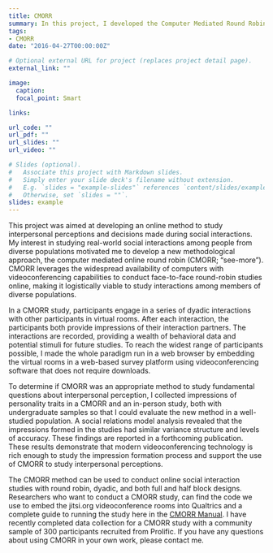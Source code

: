 ```yaml
---
title: CMORR
summary: In this project, I developed the Computer Mediated Round Robin (CMORR) study design and validated its use to study interpersonal perceptions.
tags:
- CMORR
date: "2016-04-27T00:00:00Z"

# Optional external URL for project (replaces project detail page).
external_link: ""

image:
  caption: 
  focal_point: Smart

links:

url_code: ""
url_pdf: ""
url_slides: ""
url_video: ""

# Slides (optional).
#   Associate this project with Markdown slides.
#   Simply enter your slide deck's filename without extension.
#   E.g. `slides = "example-slides"` references `content/slides/example-slides.md`.
#   Otherwise, set `slides = ""`.
slides: example
---
```


This project was aimed at developing an online method to study interpersonal perceptions and decisions made during social interactions. My interest in studying real-world social interactions among people from diverse populations motivated me to develop a new methodological approach, the computer mediated online round robin (CMORR; “see-more”). CMORR leverages the widespread availability of computers with videoconferencing capabilities to conduct face-to-face round-robin studies online, making it logistically viable to study interactions among members of diverse populations. 

In a CMORR study, participants engage in a series of dyadic interactions with other participants in virtual rooms. After each interaction, the participants both provide impressions of their interaction partners. The interactions are recorded, providing a wealth of behavioral data and potential stimuli for future studies. To reach the widest range of participants possible, I made the whole paradigm run in a web browser by embedding the virtual rooms in a web-based survey platform using videoconferencing software that does not require downloads. 

To determine if CMORR was an appropriate method to study fundamental questions about interpersonal perception, I collected impressions of personality traits in a CMORR and an in-person study, both with undergraduate samples so that I could evaluate the new method in a well-studied population. A social relations model analysis revealed that the impressions formed in the studies had similar variance structure and levels of accuracy. These findings are reported in a forthcoming publication. These results demonstrate that modern videoconferencing technology is rich enough to study the impression formation process and support the use of CMORR to study interpersonal perceptions. 

The CMORR method can be used to conduct online social interaction studies with round robin, dyadic, and both full and half block designs. Researchers who want to conduct a CMORR study, can find the code we use to embed the jitsi.org videoconference rooms into Qualtrics and a complete guide to running the study here in the [CMORR Manual](/files/cmorr_manual2023.pdf). I have recently completed data collection for a CMORR study with a community sample of 300 participants recruited from Prolific. If you have any questions about using CMORR in your own work, please contact me.
